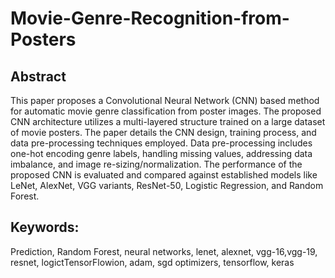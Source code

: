 # Movie-Genre-Recognition-from-Posters

## Abstract
This paper proposes a Convolutional Neural
Network (CNN) based method for automatic movie genre
classification from poster images. The proposed CNN
architecture utilizes a multi-layered structure trained on a
large dataset of movie posters. The paper details the CNN
design, training process, and data pre-processing techniques
employed. Data pre-processing includes one-hot encoding
genre labels, handling missing values, addressing data
imbalance, and image re-sizing/normalization. The
performance of the proposed CNN is evaluated and compared
against established models like LeNet, AlexNet, VGG variants,
ResNet-50, Logistic Regression, and Random Forest.

## Keywords: 
Prediction, Random Forest, neural networks, lenet,
alexnet, vgg-16,vgg-19, resnet, logictTensorFlowion, adam, sgd
optimizers, tensorflow, keras
